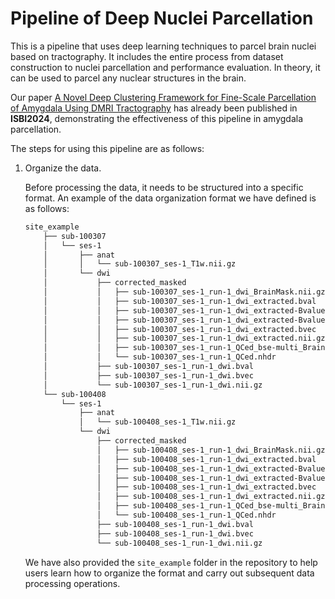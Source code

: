 # Pipeline of Deep Nuclei Parcellation

This is a pipeline that uses deep learning techniques to parcel brain nuclei based on tractography. It includes the entire process from dataset construction to nuclei parcellation and performance evaluation. In theory, it can be used to parcel any nuclear structures in the brain. 

Our paper [A Novel Deep Clustering Framework for Fine-Scale Parcellation of Amygdala Using DMRI Tractography](https://ieeexplore.ieee.org/document/10635363) has already been published in **ISBI2024**, demonstrating the effectiveness of this pipeline in amygdala parcellation.

The steps for using this pipeline are as follows:

1. Organize the data. 

    Before processing the data, it needs to be structured into a specific format. An example of the data organization format we have defined is as follows:
    
    ```bash
    site_example
        ├── sub-100307
        │   └── ses-1
        │       ├── anat
        │       │   └── sub-100307_ses-1_T1w.nii.gz
        │       └── dwi
        │           ├── corrected_masked
        │           │   ├── sub-100307_ses-1_run-1_dwi_BrainMask.nii.gz
        │           │   ├── sub-100307_ses-1_run-1_dwi_extracted.bval
        │           │   ├── sub-100307_ses-1_run-1_dwi_extracted-Bvalue5-0.bval
        │           │   ├── sub-100307_ses-1_run-1_dwi_extracted-Bvalue5-0.bvec
        │           │   ├── sub-100307_ses-1_run-1_dwi_extracted.bvec
        │           │   ├── sub-100307_ses-1_run-1_dwi_extracted.nii.gz
        │           │   ├── sub-100307_ses-1_run-1_QCed_bse-multi_BrainMask.nhdr
        │           │   └── sub-100307_ses-1_run-1_QCed.nhdr
        │           ├── sub-100307_ses-1_run-1_dwi.bval
        │           ├── sub-100307_ses-1_run-1_dwi.bvec
        │           └── sub-100307_ses-1_run-1_dwi.nii.gz
        └── sub-100408
            └── ses-1
                ├── anat
                │   └── sub-100408_ses-1_T1w.nii.gz
                └── dwi
                    ├── corrected_masked
                    │   ├── sub-100408_ses-1_run-1_dwi_BrainMask.nii.gz
                    │   ├── sub-100408_ses-1_run-1_dwi_extracted.bval
                    │   ├── sub-100408_ses-1_run-1_dwi_extracted-Bvalue5-0.bval
                    │   ├── sub-100408_ses-1_run-1_dwi_extracted-Bvalue5-0.bvec
                    │   ├── sub-100408_ses-1_run-1_dwi_extracted.bvec
                    │   ├── sub-100408_ses-1_run-1_dwi_extracted.nii.gz
                    │   ├── sub-100408_ses-1_run-1_QCed_bse-multi_BrainMask.nhdr
                    │   └── sub-100408_ses-1_run-1_QCed.nhdr
                    ├── sub-100408_ses-1_run-1_dwi.bval
                    ├── sub-100408_ses-1_run-1_dwi.bvec
                    └── sub-100408_ses-1_run-1_dwi.nii.gz
    ```

    We have also provided the `site_example` folder in the repository to help users learn how to organize the format and carry out subsequent data processing operations.